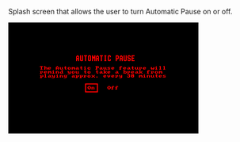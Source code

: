 Splash screen that allows the user to turn Automatic Pause on or off.

![](https://raw.githubusercontent.com/VUEngine/VUEngine-Plugins/master/states/AutomaticPauseSelectionScreen/preview.png)
